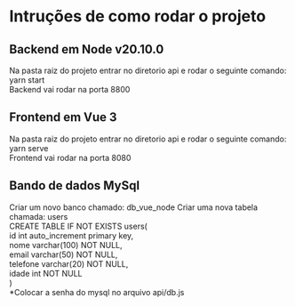 <h1>Intruções de como rodar o projeto</h1>
<h2>Backend em Node v20.10.0</h2>
Na pasta raiz do projeto entrar no diretorio api e rodar o seguinte comando: <br/>
yarn start<br/>
Backend vai rodar na porta 8800

<h2>Frontend em Vue 3</h2>
Na pasta raiz do projeto entrar no diretorio api e rodar o seguinte comando:<br/>
yarn serve<br/>
Frontend vai rodar na porta 8080

<h2>Bando de dados MySql</h2>
Criar um novo banco chamado: db_vue_node
Criar uma nova tabela chamada: users<br/>
CREATE TABLE IF NOT EXISTS users(<br/>
    id int auto_increment primary key,<br/>
    nome varchar(100) NOT NULL,<br/>
    email varchar(50) NOT NULL,<br/>
    telefone varchar(20) NOT NULL,<br/>
    idade int NOT NULL<br/>
)<br/>
*Colocar a senha do mysql no arquivo api/db.js
